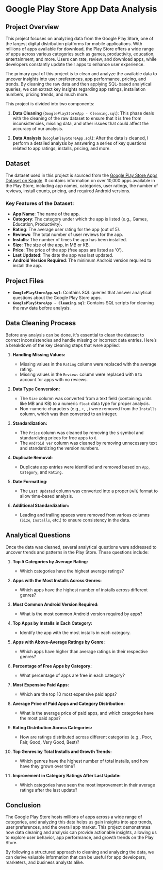 # Google Play Store App Data Analysis

## Project Overview

This project focuses on analyzing data from the Google Play Store, one of the largest digital distribution platforms for mobile applications. With millions of apps available for download, the Play Store offers a wide range of apps across various categories such as games, productivity, education, entertainment, and more. Users can rate, review, and download apps, while developers constantly update their apps to enhance user experience.

The primary goal of this project is to clean and analyze the available data to uncover insights into user preferences, app performance, pricing, and trends. By cleaning the raw data and then applying SQL-based analytical queries, we can extract key insights regarding app ratings, installation numbers, pricing trends, and much more.

This project is divided into two components:

1. **Data Cleaning** (`GooglePlayStoreApp - Cleaning.sql`): This phase deals with the cleaning of the raw dataset to ensure that it is free from inconsistencies, missing data, and other issues that could affect the accuracy of our analysis.
   
2. **Data Analysis** (`GooglePlayStoreApp.sql`): After the data is cleaned, I perform a detailed analysis by answering a series of key questions related to app ratings, installs, pricing, and more.

## Dataset

The dataset used in this project is sourced from the [Google Play Store Apps Dataset on Kaggle](https://www.kaggle.com/datasets/lava18/google-play-store-apps/data). It contains information on over 10,000 apps available in the Play Store, including app names, categories, user ratings, the number of reviews, install counts, pricing, and required Android versions.

### Key Features of the Dataset:
- **App Name**: The name of the app.
- **Category**: The category under which the app is listed (e.g., Games, Education, Productivity).
- **Rating**: The average user rating for the app (out of 5).
- **Reviews**: The total number of user reviews for the app.
- **Installs**: The number of times the app has been installed.
- **Size**: The size of the app, in MB or KB.
- **Price**: The price of the app (free apps are listed as '0').
- **Last Updated**: The date the app was last updated.
- **Android Version Required**: The minimum Android version required to install the app.

## Project Files

- **`GooglePlayStoreApp.sql`**: Contains SQL queries that answer analytical questions about the Google Play Store apps.
- **`GooglePlayStoreApp - Cleaning.sql`**: Contains SQL scripts for cleaning the raw data before analysis.

## Data Cleaning Process

Before any analysis can be done, it's essential to clean the dataset to correct inconsistencies and handle missing or incorrect data entries. Here’s a breakdown of the key cleaning steps that were applied:

1. **Handling Missing Values:**
   - Missing values in the `Rating` column were replaced with the average rating.
   - Missing values in the `Reviews` column were replaced with `0` to account for apps with no reviews.

2. **Data Type Conversion:**
   - The `Size` column was converted from a text field (containing units like MB and KB) to a numeric `float` data type for proper analysis.
   - Non-numeric characters (e.g., `+`, `,`) were removed from the `Installs` column, which was then converted to an integer.

3. **Standardization:**
   - The `Price` column was cleaned by removing the `$` symbol and standardizing prices for free apps to `0`.
   - The `Android Ver` column was cleaned by removing unnecessary text and standardizing the version numbers.

4. **Duplicate Removal:**
   - Duplicate app entries were identified and removed based on `App`, `Category`, and `Rating`.

5. **Date Formatting:**
   - The `Last Updated` column was converted into a proper `DATE` format to allow time-based analysis.

6. **Additional Standardization:**
   - Leading and trailing spaces were removed from various columns (`Size`, `Installs`, etc.) to ensure consistency in the data.

## Analytical Questions

Once the data was cleaned, several analytical questions were addressed to uncover trends and patterns in the Play Store. These questions include:

1. **Top 5 Categories by Average Rating:**
   - Which categories have the highest average ratings?

2. **Apps with the Most Installs Across Genres:**
   - Which apps have the highest number of installs across different genres?

3. **Most Common Android Version Required:**
   - What is the most common Android version required by apps?

4. **Top Apps by Installs in Each Category:**
   - Identify the app with the most installs in each category.

5. **Apps with Above-Average Ratings by Genre:**
   - Which apps have higher than average ratings in their respective genres?

6. **Percentage of Free Apps by Category:**
   - What percentage of apps are free in each category?

7. **Most Expensive Paid Apps:**
   - Which are the top 10 most expensive paid apps?

8. **Average Price of Paid Apps and Category Distribution:**
   - What is the average price of paid apps, and which categories have the most paid apps?

9. **Rating Distribution Across Categories:**
   - How are ratings distributed across different categories (e.g., Poor, Fair, Good, Very Good, Best)?

10. **Top Genres by Total Installs and Growth Trends:**
    - Which genres have the highest number of total installs, and how have they grown over time?

11. **Improvement in Category Ratings After Last Update:**
    - Which categories have seen the most improvement in their average ratings after the last update?


## Conclusion

The Google Play Store hosts millions of apps across a wide range of categories, and analyzing this data helps us gain insights into app trends, user preferences, and the overall app market. This project demonstrates how data cleaning and analysis can provide actionable insights, allowing us to explore user behavior, app performance, and growth trends on the Play Store.

By following a structured approach to cleaning and analyzing the data, we can derive valuable information that can be useful for app developers, marketers, and business analysts alike.
